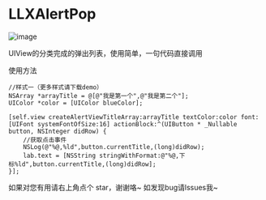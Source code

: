 # LLXAlertPop
![image](https://github.com/lilinxuan/LLXAlertPop/blob/master/tan.gif)

UIView的分类完成的弹出列表，使用简单，一句代码直接调用

使用方法



    //样式一（更多样式请下载demo）
 	NSArray *arrayTitle = @[@"我是第一个",@"我是第二个"];
    UIColor *color = [UIColor blueColor];
    
    [self.view createAlertViewTitleArray:arrayTitle textColor:color font:[UIFont systemFontOfSize:16] actionBlock:^(UIButton * _Nullable button, NSInteger didRow) {
        //获取点击事件
        NSLog(@"%@,%ld",button.currentTitle,(long)didRow);
        lab.text = [NSString stringWithFormat:@"%@,下标%ld",button.currentTitle,(long)didRow];
    }];
		
		
如果对您有用请右上角点个 star，谢谢咯~
如发现bug请lssues我~
	
